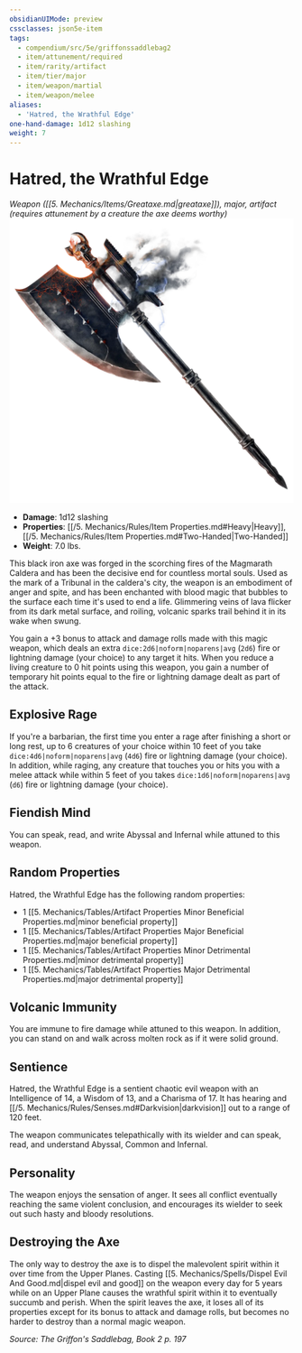 ```yaml
---
obsidianUIMode: preview
cssclasses: json5e-item
tags:
  - compendium/src/5e/griffonssaddlebag2
  - item/attunement/required
  - item/rarity/artifact
  - item/tier/major
  - item/weapon/martial
  - item/weapon/melee
aliases:
  - 'Hatred, the Wrathful Edge'
one-hand-damage: 1d12 slashing
weight: 7
---
```

# Hatred, the Wrathful Edge
*Weapon ([[5. Mechanics/Items/Greataxe.md\|greataxe]]), major, artifact (requires attunement by a creature the axe deems worthy)*  
![](https://raw.githubusercontent.com/TheGiddyLimit/homebrew-img/main/img/GriffonsSaddlebag2/Items/Hatred-The-Wrathful-Edge.webp#right)  

- **Damage**: 1d12 slashing
- **Properties**: [[/5. Mechanics/Rules/Item Properties.md#Heavy\|Heavy]], [[/5. Mechanics/Rules/Item Properties.md#Two-Handed\|Two-Handed]]
- **Weight**: 7.0 lbs.

This black iron axe was forged in the scorching fires of the Magmarath Caldera and has been the decisive end for countless mortal souls. Used as the mark of a Tribunal in the caldera's city, the weapon is an embodiment of anger and spite, and has been enchanted with blood magic that bubbles to the surface each time it's used to end a life. Glimmering veins of lava flicker from its dark metal surface, and roiling, volcanic sparks trail behind it in its wake when swung.

You gain a +3 bonus to attack and damage rolls made with this magic weapon, which deals an extra `dice:2d6|noform|noparens|avg` (`2d6`) fire or lightning damage (your choice) to any target it hits. When you reduce a living creature to 0 hit points using this weapon, you gain a number of temporary hit points equal to the fire or lightning damage dealt as part of the attack.

## Explosive Rage

If you're a barbarian, the first time you enter a rage after finishing a short or long rest, up to 6 creatures of your choice within 10 feet of you take `dice:4d6|noform|noparens|avg` (`4d6`) fire or lightning damage (your choice). In addition, while raging, any creature that touches you or hits you with a melee attack while within 5 feet of you takes `dice:1d6|noform|noparens|avg` (`d6`) fire or lightning damage (your choice).

## Fiendish Mind

You can speak, read, and write Abyssal and Infernal while attuned to this weapon.

## Random Properties

Hatred, the Wrathful Edge has the following random properties:

- 1 [[5. Mechanics/Tables/Artifact Properties Minor Beneficial Properties.md\|minor beneficial property]]  
- 1 [[5. Mechanics/Tables/Artifact Properties Major Beneficial Properties.md\|major beneficial property]]  
- 1 [[5. Mechanics/Tables/Artifact Properties Minor Detrimental Properties.md\|minor detrimental property]]  
- 1 [[5. Mechanics/Tables/Artifact Properties Major Detrimental Properties.md\|major detrimental property]]  

## Volcanic Immunity

You are immune to fire damage while attuned to this weapon. In addition, you can stand on and walk across molten rock as if it were solid ground.

## Sentience

Hatred, the Wrathful Edge is a sentient chaotic evil weapon with an Intelligence of 14, a Wisdom of 13, and a Charisma of 17. It has hearing and [[/5. Mechanics/Rules/Senses.md#Darkvision\|darkvision]] out to a range of 120 feet.

The weapon communicates telepathically with its wielder and can speak, read, and understand Abyssal, Common and Infernal.

## Personality

The weapon enjoys the sensation of anger. It sees all conflict eventually reaching the same violent conclusion, and encourages its wielder to seek out such hasty and bloody resolutions.

## Destroying the Axe

The only way to destroy the axe is to dispel the malevolent spirit within it over time from the Upper Planes. Casting [[5. Mechanics/Spells/Dispel Evil And Good.md\|dispel evil and good]] on the weapon every day for 5 years while on an Upper Plane causes the wrathful spirit within it to eventually succumb and perish. When the spirit leaves the axe, it loses all of its properties except for its bonus to attack and damage rolls, but becomes no harder to destroy than a normal magic weapon.

*Source: The Griffon's Saddlebag, Book 2 p. 197*
